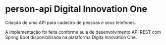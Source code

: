 # person-api Digital Innovation One

Criação de uma API para cadastro de pessoas e seus telefones.

A implementação foi feita conforme aula de desenvolvimento API REST com Spring Boot disponibilizada na plataforma Digita Innovation One.

